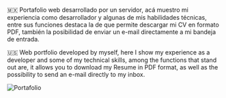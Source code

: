 🇲🇽 Portafolio web desarrollado por un servidor, acá muestro mi experiencia como desarrollador y algunas de mis habilidades técnicas, entre sus funciones destaca la de que 
   permite descargar mi CV en formato PDF, también la posibilidad de enviar un e-mail directamente a mi bandeja de entrada.

🇺🇸 Web portfolio developed by myself, here I show my experience as a developer and some of my technical skills, among the functions that stand out are, it allows you to 
   download my Resume in PDF format, as well as the possibility to send an e-mail directly to my inbox.

![Portafolio](https://github.com/MauricioBarrueta/portafolio/assets/60496232/545b7b4b-28ae-4512-b905-c221b5442b06)
